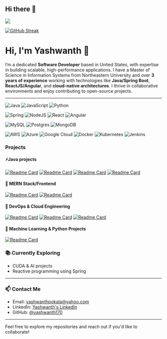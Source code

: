 ## Hi there 👋
![](https://komarev.com/ghpvc/?username=yashwanth170)

[![GitHub Streak](https://streak-stats.demolab.com/?user=yashwanth170)](https://git.io/streak-stats)

# Hi, I'm Yashwanth 👋

I’m a dedicated **Software Developer** based in United States, with expertise in building scalable, high-performance applications. I have a Master of Science in Information Systems from Northeastern University and over **3 years of experience** working with technologies like **Java/Spring Boot**, **ReactJS/Angular**, and **cloud-native architectures**. I thrive in collaborative environments and enjoy contributing to open-source projects.

---

![Java](https://img.shields.io/badge/java-%23ED8B00.svg?style=for-the-badge&logo=openjdk&logoColor=white) ![JavaScript](https://img.shields.io/badge/javascript-%23323330.svg?style=for-the-badge&logo=javascript&logoColor=%23F7DF1E) ![Python](https://img.shields.io/badge/python-3670A0?style=for-the-badge&logo=python&logoColor=ffdd54) 

![Spring](https://img.shields.io/badge/spring-%236DB33F.svg?style=for-the-badge&logo=spring&logoColor=white) ![NodeJS](https://img.shields.io/badge/node.js-6DA55F?style=for-the-badge&logo=node.js&logoColor=white) ![React](https://img.shields.io/badge/react-%2320232a.svg?style=for-the-badge&logo=react&logoColor=%2361DAFB) ![Angular](https://img.shields.io/badge/angular-%23DD0031.svg?style=for-the-badge&logo=angular&logoColor=white)  

![MySQL](https://img.shields.io/badge/mysql-4479A1.svg?style=for-the-badge&logo=mysql&logoColor=white) ![Postgres](https://img.shields.io/badge/postgres-%23316192.svg?style=for-the-badge&logo=postgresql&logoColor=white) ![MongoDB](https://img.shields.io/badge/MongoDB-%234ea94b.svg?style=for-the-badge&logo=mongodb&logoColor=white)

![AWS](https://img.shields.io/badge/AWS-%23FF9900.svg?style=for-the-badge&logo=amazon-aws&logoColor=white) ![Azure](https://img.shields.io/badge/azure-%230072C6.svg?style=for-the-badge&logo=microsoftazure&logoColor=white) ![Google Cloud](https://img.shields.io/badge/GoogleCloud-%234285F4.svg?style=for-the-badge&logo=google-cloud&logoColor=white) ![Docker](https://img.shields.io/badge/docker-%230db7ed.svg?style=for-the-badge&logo=docker&logoColor=white) ![Kubernetes](https://img.shields.io/badge/kubernetes-%23326ce5.svg?style=for-the-badge&logo=kubernetes&logoColor=white) ![Jenkins](https://img.shields.io/badge/jenkins-%232C5263.svg?style=for-the-badge&logo=jenkins&logoColor=white)

### Projects
#### ⚡Java projects

[![Readme Card](https://github-readme-stats.vercel.app/api/pin/?username=yashwanth170&repo=Advanced-Big-Data-Indexing)](https://github.com/anuraghazra/github-readme-stats)  [![Readme Card](https://github-readme-stats.vercel.app/api/pin/?username=yashwanth170&repo=mac-mini-remote)](https://github.com/anuraghazra/github-readme-stats) [![Readme Card](https://github-readme-stats.vercel.app/api/pin/?username=yashwanth170&repo=Medical-Resource-Finder-Java-)](https://github.com/anuraghazra/github-readme-stats) [![Readme Card](https://github-readme-stats.vercel.app/api/pin/?username=yashwanth170&repo=Medical-Resource-Finder-Java-)](https://github.com/anuraghazra/github-readme-stats) 

#### 🚀 MERN Stack/Frontend

[![Readme Card](https://github-readme-stats.vercel.app/api/pin/?username=yashwanth170&repo=Traveler--React-JS-Node-JS-)](https://github.com/anuraghazra/github-readme-stats) [![Readme Card](https://github-readme-stats.vercel.app/api/pin/?username=yashwanth170&repo=mac-remote-react)](https://github.com/anuraghazra/github-readme-stats)

#### 🔧 DevOps & Cloud Engineering

[![Readme Card](https://github-readme-stats.vercel.app/api/pin/?username=yashwanth170&repo=ami-jenkins)](https://github.com/anuraghazra/github-readme-stats) [![Readme Card](https://github-readme-stats.vercel.app/api/pin/?username=yashwanth170&repo=infra-jenkins)](https://github.com/anuraghazra/github-readme-stats) [![Readme Card](https://github-readme-stats.vercel.app/api/pin/?username=yashwanth170&repo=webapp-cve-processor)](https://github.com/anuraghazra/github-readme-stats) 

#### 🤖 Machine Learning & Python Projects
[![Readme Card](https://github-readme-stats.vercel.app/api/pin/?username=yashwanth170&repo=Uber-Lyft-Cab-price-Prediction-using-ML)](https://github.com/anuraghazra/github-readme-stats)



### 📚 Currently Exploring

- CUDA & AI projects
- Reactive programming using Spring

---

### 📫 Contact Me

- Email: [yashwanthpokala@yahoo.com](mailto:yashwanthpokala@yahoo.com)
- LinkedIn: [Yashwanth's LinkedIn](https://www.linkedin.com/in/yashwanth-yash-pokala-45696b167/)
- GitHub: [@yashwanth170](https://github.com/yashwanth170)

---

Feel free to explore my repositories and reach out if you'd like to collaborate!

